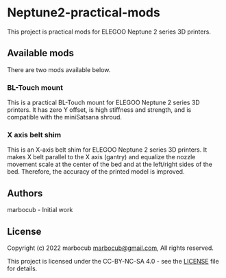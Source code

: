 # Neptune2-practical-mods

This project is practical mods for ELEGOO Neptune 2 series 3D printers.

## Available mods

There are two mods available below.

### BL-Touch mount

This is a practical BL-Touch mount for ELEGOO Neptune 2 series 3D printers.
It has zero Y offset, is high stiffness and strength, and is compatible with the miniSatsana shroud.

### X axis belt shim

This is an X-axis belt shim for ELEGOO Neptune 2 series 3D printers.
It makes X belt parallel to the X axis (gantry) and equalize the nozzle movement scale at the center of the bed and at the left/right sides of the bed.
Therefore, the accuracy of the printed model is improved.

## Authors

marbocub - Initial work

## License

Copyright (c) 2022 marbocub marbocub@gmail.com, All rights reserved.

This project is licensed under the CC-BY-NC-SA 4.0 - see the [LICENSE](LICENSE) file for details.

